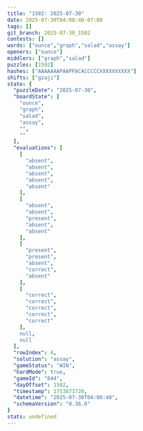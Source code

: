 ```yaml
---
title: "1502: 2025-07-30"
date: 2025-07-30T04:08:40-07:00
tags: []
git_branch: 2025-07-30_1502
contests: []
words: ["ounce","graph","salad","assay"]
openers: ["ounce"]
middlers: ["graph","salad"]
puzzles: [1502]
hashes: ["AAAAAAAPAAPPACACCCCCXXXXXXXXXX"]
shifts: ["gzaji"]
state: {
  "puzzleDate": "2025-07-30",
  "boardState": [
    "ounce",
    "graph",
    "salad",
    "assay",
    "",
    ""
  ],
  "evaluations": [
    [
      "absent",
      "absent",
      "absent",
      "absent",
      "absent"
    ],
    [
      "absent",
      "absent",
      "present",
      "absent",
      "absent"
    ],
    [
      "present",
      "present",
      "absent",
      "correct",
      "absent"
    ],
    [
      "correct",
      "correct",
      "correct",
      "correct",
      "correct"
    ],
    null,
    null
  ],
  "rowIndex": 4,
  "solution": "assay",
  "gameStatus": "WIN",
  "hardMode": true,
  "gameId": "844",
  "dayOffset": 1502,
  "timestamp": 1753873720,
  "datetime": "2025-07-30T04:08:40",
  "schemaVersion": "0.36.0"
}
stats: undefined
---
```

<!-- more -->
